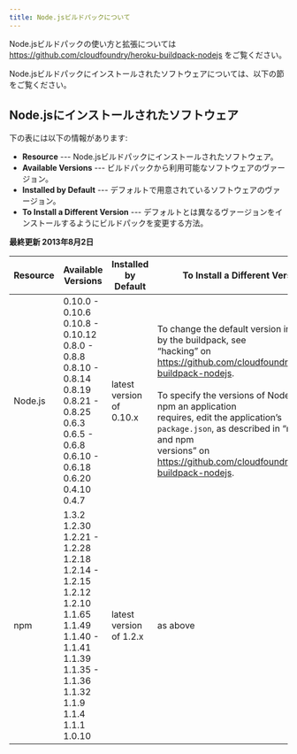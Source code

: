 ```yaml
---
title: Node.jsビルドパックについて
---
```


Node.jsビルドパックの使い方と拡張については https://github.com/cloudfoundry/heroku-buildpack-nodejs をご覧ください。

Node.jsビルドパックにインストールされたソフトウェアについては、以下の節をご覧ください。

## <a id='software-versions'></a>Node.jsにインストールされたソフトウェア ##

下の表には以下の情報があります:

* **Resource** --- Node.jsビルドパックにインストールされたソフトウェア。
* **Available Versions** --- ビルドパックから利用可能なソフトウェアのヴァージョン。
* **Installed by Default** --- デフォルトで用意されているソフトウェアのヴァージョン。 
* **To Install a Different Version** --- デフォルトとは異なるヴァージョンをインストールするようにビルドパックを変更する方法。

 **最終更新 2013年8月2日**

|Resource |Available Versions |Installed by Default| To Install a Different Version |
| --------- | --------- | --------- |--------- |
|Node.js |0.10.0 - 0.10.6 <br> 0.10.8  - 0.10.12<br>0.8.0 - 0.8.8<br>0.8.10 - 0.8.14<br>0.8.19<br>0.8.21 -  0.8.25<br>0.6.3<br>0.6.5 - 0.6.8<br>0.6.10 - 0.6.18<br>0.6.20<br>0.4.10<br>0.4.7  |latest version of 0.10.x  |To change the default version installed by the buildpack, see <br>“hacking” on https://github.com/cloudfoundry/heroku-buildpack-nodejs. <br><br>To specify the versions of Node.js and npm an application <br>requires, edit the application’s `package.json`, as described in “node.js and npm <br>versions” on https://github.com/cloudfoundry/heroku-buildpack-nodejs.|
|npm |1.3.2<br>1.2.30<br>1.2.21 - 1.2.28<br>1.2.18<br>1.2.14 - 1.2.15<br>1.2.12<br>1.2.10<br>1.1.65<br>1.1.49<br>1.1.40 - 1.1.41<br>1.1.39<br>1.1.35 - 1.1.36<br>1.1.32<br>1.1.9<br>1.1.4<br>1.1.1<br>1.0.10 |latest version of 1.2.x |as above|

